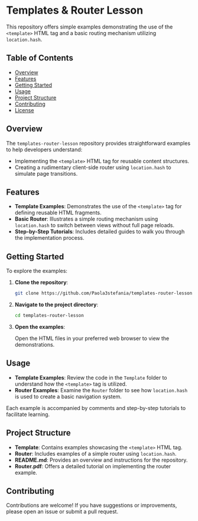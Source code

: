 
# Templates & Router Lesson

This repository offers simple examples demonstrating the use of the `<template>` HTML tag and a basic routing mechanism utilizing `location.hash`.

## Table of Contents

- [Overview](#overview)
- [Features](#features)
- [Getting Started](#getting-started)
- [Usage](#usage)
- [Project Structure](#project-structure)
- [Contributing](#contributing)
- [License](#license)

## Overview

The `templates-router-lesson` repository provides straightforward examples to help developers understand:

- Implementing the `<template>` HTML tag for reusable content structures.
- Creating a rudimentary client-side router using `location.hash` to simulate page transitions.

## Features

- **Template Examples**: Demonstrates the use of the `<template>` tag for defining reusable HTML fragments.
- **Basic Router**: Illustrates a simple routing mechanism using `location.hash` to switch between views without full page reloads.
- **Step-by-Step Tutorials**: Includes detailed guides to walk you through the implementation process.

## Getting Started

To explore the examples:

1. **Clone the repository**:

   ```bash
   git clone https://github.com/Paola3stefania/templates-router-lesson.git
   ```

2. **Navigate to the project directory**:

   ```bash
   cd templates-router-lesson
   ```

3. **Open the examples**:

   Open the HTML files in your preferred web browser to view the demonstrations.

## Usage

- **Template Examples**: Review the code in the `Template` folder to understand how the `<template>` tag is utilized.
- **Router Examples**: Examine the `Router` folder to see how `location.hash` is used to create a basic navigation system.

Each example is accompanied by comments and step-by-step tutorials to facilitate learning.

## Project Structure

- **Template**: Contains examples showcasing the `<template>` HTML tag.
- **Router**: Includes examples of a simple router using `location.hash`.
- **README.md**: Provides an overview and instructions for the repository.
- **Router.pdf**: Offers a detailed tutorial on implementing the router example.

## Contributing

Contributions are welcome! If you have suggestions or improvements, please open an issue or submit a pull request.


